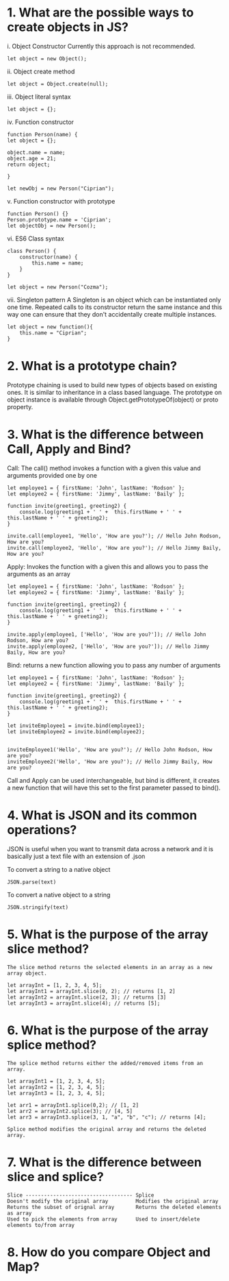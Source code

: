 # 1. What are the possible ways to create objects in JS?

i. Object Constructor
Currently this approach is not recommended.

    let object = new Object();

ii. Object create method

    let object = Object.create(null);

iii. Object literal syntax

    let object = {};

iv. Function constructor

    function Person(name) {
    let object = {};

    object.name = name;
    object.age = 21;
    return object;

    }

    let newObj = new Person("Ciprian");

v. Function constructor with prototype

    function Person() {}
    Person.prototype.name = 'Ciprian';
    let objectObj = new Person();

vi. ES6 Class syntax

    class Person() {
        constructor(name) {
            this.name = name;
        }
    }

    let object = new Person("Cozma");

vii. Singleton pattern
A Singleton is an object which can be instantiated only one time.
Repeated calls to its constructor return the same instance and this way one can ensure that they don't accidentally create multiple instances.

    let object = new function(){
        this.name = "Ciprian";
    }

# 2. What is a prototype chain?

Prototype chaining is used to build new types of objects based on existing ones. It is similar to inheritance in a class based language.
The prototype on object instance is available through Object.getPrototypeOf(object) or proto property.

# 3. What is the difference between Call, Apply and Bind?

Call: The call() method invokes a function with a given this value and arguments provided one by one

    let employee1 = { firstName: 'John', lastName: 'Rodson' };
    let employee2 = { firstName: 'Jimmy', lastName: 'Baily' };

    function invite(greeting1, greeting2) {
        console.log(greeting1 + ' ' +  this.firstName + ' ' + this.lastName + ' ' + greeting2);
    }

    invite.call(employee1, 'Hello', 'How are you?'); // Hello John Rodson, How are you?
    invite.call(employee2, 'Hello', 'How are you?'); // Hello Jimmy Baily, How are you?

Apply: Invokes the function with a given this and allows you to pass the arguments as an array

    let employee1 = { firstName: 'John', lastName: 'Rodson' };
    let employee2 = { firstName: 'Jimmy', lastName: 'Baily' };

    function invite(greeting1, greeting2) {
        console.log(greeting1 + ' ' +  this.firstName + ' ' + this.lastName + ' ' + greeting2);
    }

    invite.apply(employee1, ['Hello', 'How are you?']); // Hello John Rodson, How are you?
    invite.apply(employee2, ['Hello', 'How are you?']); // Hello Jimmy Baily, How are you?

Bind: returns a new function allowing you to pass any number of arguments

    let employee1 = { firstName: 'John', lastName: 'Rodson' };
    let employee2 = { firstName: 'Jimmy', lastName: 'Baily' };

    function invite(greeting1, greeting2) {
        console.log(greeting1 + ' ' +  this.firstName + ' ' + this.lastName + ' ' + greeting2);
    }

    let inviteEmployee1 = invite.bind(employee1);
    let inviteEmployee2 = invite.bind(employee2);


    inviteEmployee1('Hello', 'How are you?'); // Hello John Rodson, How are you?
    inviteEmployee2('Hello', 'How are you?'); // Hello Jimmy Baily, How are you?

Call and Apply can be used interchangeable, but bind is different, it creates a new function that will have this set to the first parameter passed to bind().

# 4. What is JSON and its common operations?

JSON is useful when you want to transmit data across a network and it is basically just a text file with an extension of .json

To convert a string to a native object

    JSON.parse(text)

To convert a native object to a string

    JSON.stringify(text)

# 5. What is the purpose of the array slice method?

    The slice method returns the selected elements in an array as a new array object.

    let arrayInt = [1, 2, 3, 4, 5];
    let arrayInt1 = arrayInt.slice(0, 2); // returns [1, 2]
    let arrayInt2 = arrayInt.slice(2, 3); // returns [3]
    let arrayInt3 = arrayInt.slice(4); // returns [5];

# 6. What is the purpose of the array splice method?

    The splice method returns either the added/removed items from an array.

    let arrayInt1 = [1, 2, 3, 4, 5];
    let arrayInt2 = [1, 2, 3, 4, 5];
    let arrayInt3 = [1, 2, 3, 4, 5];

    let arr1 = arrayInt1.splice(0,2); // [1, 2]
    let arr2 = arrayInt2.splice(3); // [4, 5]
    let arr3 = arrayInt3.splice(3, 1, "a", "b", "c"); // returns [4];

    Splice method modifies the original array and returns the deleted array.

# 7. What is the difference between slice and splice?

    Slice ----------------------------------- Splice
    Doesn't modify the original array         Modifies the original array
    Returns the subset of orignal array       Returns the deleted elements as array
    Used to pick the elements from array      Used to insert/delete elements to/from array

# 8. How do you compare Object and Map?
